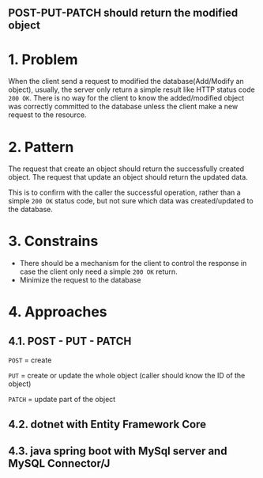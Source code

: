 POST-PUT-PATCH should return the modified object
---

# 1. Problem

When the client send a request to modified the database(Add/Modify an object), usually, the server only return a simple result like HTTP status code `200 OK`. There is no way for the client to know the added/modified object was correctly committed to the database unless the client make a new request to the resource.

# 2. Pattern

The request that create an object should return the successfully created object. The request that update an object should return the updated data.

This is to confirm with the caller the successful operation, rather than a simple `200 OK` status code, but not sure which data was created/updated to the database.

# 3. Constrains

* There should be a mechanism for the client to control the response in case the client only need a simple `200 OK` return.
* Minimize the request to the database

# 4. Approaches

## 4.1. POST - PUT - PATCH



`POST` = create

`PUT` = create or update the whole object (caller should know the ID of the object)

`PATCH` = update part of the object



## 4.2. dotnet with Entity Framework Core

## 4.3. java spring boot with MySql server and MySQL Connector/J